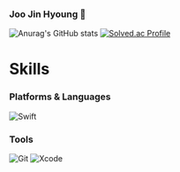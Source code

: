 ### Joo Jin Hyoung 👋

<!--
**mhn03148/mhn03148** is a ✨ _special_ ✨ repository because its `README.md` (this file) appears on your GitHub profile.

Here are some ideas to get you started:

- 🔭 I’m currently working on ...
- 🌱 I’m currently learning ...
- 👯 I’m looking to collaborate on ...
- 🤔 I’m looking for help with ...
- 💬 Ask me about ...
- 📫 How to reach me: ...
- 😄 Pronouns: ...
- ⚡ Fun fact: ...
-->
![Anurag's GitHub stats](https://github-readme-stats.vercel.app/api?username=mhn03148&show_icons=true&theme=radical)
[![Solved.ac Profile](http://mazassumnida.wtf/api/v2/generate_badge?boj=mhn03148)](https://solved.ac/mhn03148/)

# Skills
### Platforms & Languages
![Swift](https://img.shields.io/badge/Swift-F05138.svg?&style=for-the-badge&logo=Swift&logoColor=white)


### Tools
![Git](https://img.shields.io/badge/Git-F05032.svg?&style=for-the-badge&logo=Git&logoColor=white)
![Xcode](https://img.shields.io/badge/Xcode-147EFB.svg?&style=for-the-badge&logo=Xcode&logoColor=white)
